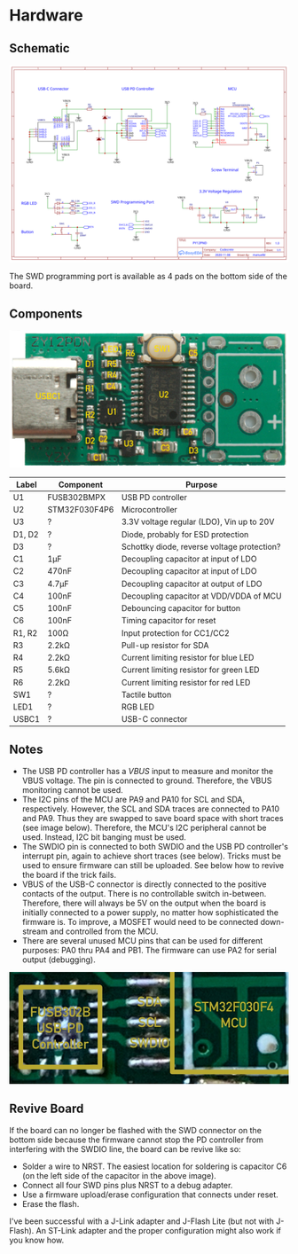 # Hardware


## Schematic

![Schematic](schematic.svg)

The SWD programming port is available as 4 pads on the bottom side of the board.


## Components

![Components](components.jpg)

| Label | Component | Purpose |
| ----- | --------- | ------- |
| U1    | FUSB302BMPX  | USB PD controller |
| U2    | STM32F030F4P6 | Microcontroller |
| U3    | ?         | 3.3V voltage regular (LDO), Vin up to 20V |
| D1, D2 | ?         | Diode, probably for ESD protection |
| D3    | ?         | Schottky diode, reverse voltage protection? |
| C1    | 1µF       | Decoupling capacitor at input of LDO |
| C2    | 470nF     | Decoupling capacitor at input of LDO |
| C3    | 4.7µF     | Decoupling capacitor at output of LDO |
| C4    | 100nF     | Decoupling capacitor at VDD/VDDA of MCU |
| C5    | 100nF     | Debouncing capacitor for button |
| C6    | 100nF     | Timing capacitor for reset |
| R1, R2 | 100Ω     | Input protection for CC1/CC2 |
| R3    | 2.2kΩ     | Pull-up resistor for SDA |
| R4    | 2.2kΩ     | Current limiting resistor for blue LED |
| R5    | 5.6kΩ     | Current limiting resistor for green LED |
| R6    | 2.2kΩ     | Current limiting resistor for red LED |
| SW1   | ?         | Tactile button |
| LED1  | ?         | RGB LED |
| USBC1 | ?         | USB-C connector |


## Notes

- The USB PD controller has a *VBUS* input to measure and monitor the VBUS voltage. The pin is connected to ground. Therefore, the VBUS monitoring cannot be used.
- The I2C pins of the MCU are PA9 and PA10 for SCL and SDA, respectively. However, the SCL and SDA traces are connected to PA10 and PA9. Thus they are swapped to save board space with short traces (see image below). Therefore, the MCU's I2C peripheral cannot be used. Instead, I2C bit banging must be used.
- The SWDIO pin is connected to both SWDIO and the USB PD controller's interrupt pin, again to achieve short traces (see below). Tricks must be used to ensure firmware can still be uploaded. See below how to revive the board if the trick fails.
- VBUS of the USB-C connector is directly connected to the positive contacts of the output. There is no controllable switch in-between. Therefore, there will always be 5V on the output when the board is initially connected to a power supply, no matter how sophisticated the firmware is. To improve, a MOSFET would need to be connected down-stream and controlled from the MCU.
- There are several unused MCU pins that can be used for different purposes: PA0 thru PA4 and PB1. The firmware can use PA2 for serial output (debugging).

![Traces](traces.jpg)


## Revive Board

If the board can no longer be flashed with the SWD connector on the bottom side because the firmware cannot stop the PD controller from interfering with the SWDIO line, the board can be revive like so:

- Solder a wire to NRST. The easiest location for soldering is capacitor C6 (on the left side of the capacitor in the above image).
- Connect all four SWD pins plus NRST to a debug adapter.
- Use a firmware upload/erase configuration that connects under reset.
- Erase the flash.

I've been successful with a J-Link adapter and J-Flash Lite (but not with J-Flash). An ST-Link adapter and the proper configuration might also work if you know how.
